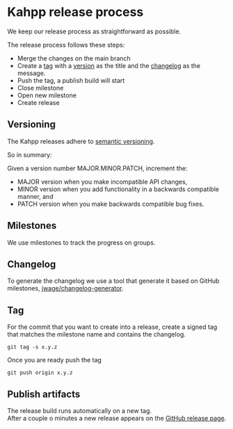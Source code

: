 # Kahpp release process

We keep our release process as straightforward as possible.   

The release process follows these steps:

* Merge the changes on the main branch
* Create a [tag](#tag) with a [version](#versioning) as the title and the [changelog](#changelog) as the message.
* Push the tag, a publish build will start
* Close milestone
* Open new milestone
* Create release

## Versioning

The Kahpp releases adhere to [semantic versioning](https://semver.org/).

So in summary:

Given a version number MAJOR.MINOR.PATCH, increment the:

* MAJOR version when you make incompatible API changes,
* MINOR version when you add functionality in a backwards compatible manner, and
* PATCH version when you make backwards compatible bug fixes.

## Milestones

We use milestones to track the progress on groups.   

## Changelog

To generate the changelog we use a tool that generate it based on GitHub milestones, [jwage/changelog-generator](https://github.com/jwage/changelog-generator).

## Tag

For the commit that you want to create into a release, create a signed tag that matches the milestone name and contains the changelog.
```
git tag -s x.y.z
```
Once you are ready push the tag
```
git push origin x.y.z
```

## Publish artifacts

The release build runs automatically on a new tag.  
After a couple o minutes a new release appears on the [GitHub release page](https://github.com/kahpp/kahpp/releases).  
